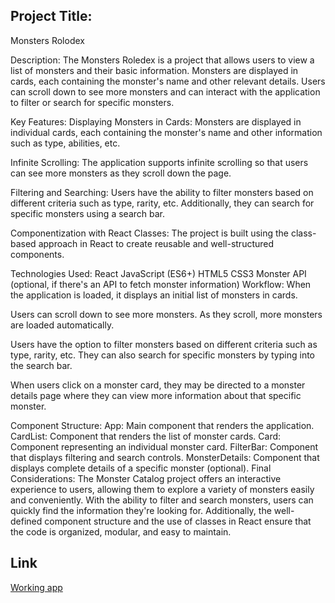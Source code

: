 ## Project Title:
Monsters Rolodex

Description:
The Monsters Roledex is a project that allows users to view a list of monsters and their basic information. Monsters are displayed in cards, each containing the monster's name and other relevant details. Users can scroll down to see more monsters and can interact with the application to filter or search for specific monsters.

Key Features:
Displaying Monsters in Cards: Monsters are displayed in individual cards, each containing the monster's name and other information such as type, abilities, etc.

Infinite Scrolling: The application supports infinite scrolling so that users can see more monsters as they scroll down the page.

Filtering and Searching: Users have the ability to filter monsters based on different criteria such as type, rarity, etc. Additionally, they can search for specific monsters using a search bar.

Componentization with React Classes: The project is built using the class-based approach in React to create reusable and well-structured components.

Technologies Used:
React
JavaScript (ES6+)
HTML5
CSS3
Monster API (optional, if there's an API to fetch monster information)
Workflow:
When the application is loaded, it displays an initial list of monsters in cards.

Users can scroll down to see more monsters. As they scroll, more monsters are loaded automatically.

Users have the option to filter monsters based on different criteria such as type, rarity, etc. They can also search for specific monsters by typing into the search bar.

When users click on a monster card, they may be directed to a monster details page where they can view more information about that specific monster.

Component Structure:
App: Main component that renders the application.
CardList: Component that renders the list of monster cards.
Card: Component representing an individual monster card.
FilterBar: Component that displays filtering and search controls.
MonsterDetails: Component that displays complete details of a specific monster (optional).
Final Considerations:
The Monster Catalog project offers an interactive experience to users, allowing them to explore a variety of monsters easily and conveniently. With the ability to filter and search monsters, users can quickly find the information they're looking for. Additionally, the well-defined component structure and the use of classes in React ensure that the code is organized, modular, and easy to maintain.


## Link
[Working app](https://monsters-roledex-livid.vercel.app/)
